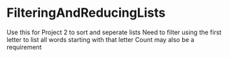# FilteringAndReducingLists
Use this for Project 2 to sort and seperate lists
Need to filter using the first letter to list all words starting with that letter
Count may also be a requirement

